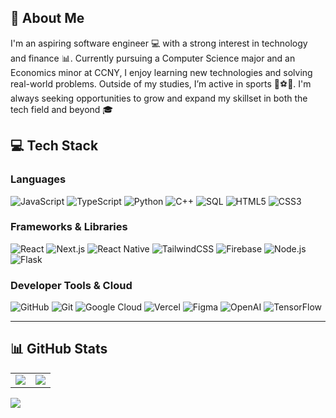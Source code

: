 ## 🚀 About Me  
I'm an aspiring software engineer 💻 with a strong interest in technology and finance 📊. Currently pursuing a Computer Science major and an Economics minor at CCNY, I enjoy learning new technologies and solving real-world problems. Outside of my studies, I’m active in sports 🏓⚽🏐. I'm always seeking opportunities to grow and expand my skillset in both the tech field and beyond 🎓

## 💻 Tech Stack   
 
### **Languages**  
![JavaScript](https://img.shields.io/badge/JavaScript-%23F7DF1E.svg?style=for-the-badge&logo=javascript&logoColor=black)  ![TypeScript](https://img.shields.io/badge/TypeScript-%23007ACC.svg?style=for-the-badge&logo=typescript&logoColor=white)  ![Python](https://img.shields.io/badge/Python-3670A0?style=for-the-badge&logo=python&logoColor=ffdd54) ![C++](https://img.shields.io/badge/C++-blue?style=for-the-badge&logo=c%2B%2B&logoColor=white) ![SQL](https://img.shields.io/badge/PostgreSQL-%23316192.svg?style=for-the-badge&logo=postgresql&logoColor=white)  ![HTML5](https://img.shields.io/badge/HTML5-%23E34F26.svg?style=for-the-badge&logo=html5&logoColor=white)  ![CSS3](https://img.shields.io/badge/CSS3-%231572B6.svg?style=for-the-badge&logo=css3&logoColor=white)  
 
### **Frameworks & Libraries**  
![React](https://img.shields.io/badge/React-%2361DAFB.svg?style=for-the-badge&logo=react&logoColor=black)  ![Next.js](https://img.shields.io/badge/Next.js-%23000000.svg?style=for-the-badge&logo=next.js&logoColor=white)  ![React Native](https://img.shields.io/badge/React%20Native-%2361DAFB.svg?style=for-the-badge&logo=react&logoColor=black)  ![TailwindCSS](https://img.shields.io/badge/TailwindCSS-%2338B2AC.svg?style=for-the-badge&logo=tailwind-css&logoColor=white) ![Firebase](https://img.shields.io/badge/Firebase-%23039BE5.svg?style=for-the-badge&logo=firebase)  ![Node.js](https://img.shields.io/badge/Node.js-%2343853D.svg?style=for-the-badge&logo=node.js&logoColor=white) ![Flask](https://img.shields.io/badge/Flask-%23000.svg?style=for-the-badge&logo=flask&logoColor=white)  

### **Developer Tools & Cloud**  
![GitHub](https://img.shields.io/badge/GitHub-%23121011.svg?style=for-the-badge&logo=github&logoColor=white)  ![Git](https://img.shields.io/badge/Git-%23F05033.svg?style=for-the-badge&logo=git&logoColor=white)  ![Google Cloud](https://img.shields.io/badge/Google%20Cloud-%234285F4.svg?style=for-the-badge&logo=google-cloud&logoColor=white)  ![Vercel](https://img.shields.io/badge/Vercel-%23000000.svg?style=for-the-badge&logo=vercel&logoColor=white)  ![Figma](https://img.shields.io/badge/Figma-%23F24E1E.svg?style=for-the-badge&logo=figma&logoColor=white) ![OpenAI](https://img.shields.io/badge/OpenAI-%234EA94B.svg?style=for-the-badge&logo=openai&logoColor=white) ![TensorFlow](https://img.shields.io/badge/TensorFlow-%23FF6F00.svg?style=for-the-badge&logo=tensorflow&logoColor=white)  

---

## 📊 GitHub Stats  
<table> 
  <tr>
    <td><img src="https://github-readme-streak-stats.herokuapp.com/?user=almasurantor&theme=dark&hide_border=false" /></td>
    <td><img src="https://github-readme-stats.vercel.app/api/top-langs/?username=almasurantor&theme=dark&hide_border=false&include_all_commits=false&count_private=false&layout=compact" /></td>
  </tr>
</table>

[![](https://visitcount.itsvg.in/api?id=almasurantor&icon=0&color=0)](https://visitcount.itsvg.in)
